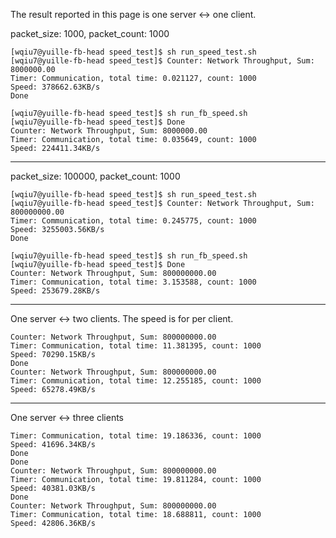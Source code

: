 The result reported in this page is one server <-> one client.

packet_size: 1000, packet_count: 1000
```
[wqiu7@yuille-fb-head speed_test]$ sh run_speed_test.sh
[wqiu7@yuille-fb-head speed_test]$ Counter: Network Throughput, Sum: 8000000.00
Timer: Communication, total time: 0.021127, count: 1000
Speed: 378662.63KB/s
Done
```
```
[wqiu7@yuille-fb-head speed_test]$ sh run_fb_speed.sh
[wqiu7@yuille-fb-head speed_test]$ Done
Counter: Network Throughput, Sum: 8000000.00
Timer: Communication, total time: 0.035649, count: 1000
Speed: 224411.34KB/s
```
---
packet_size: 100000, packet_count: 1000
```
[wqiu7@yuille-fb-head speed_test]$ sh run_speed_test.sh
[wqiu7@yuille-fb-head speed_test]$ Counter: Network Throughput, Sum: 800000000.00
Timer: Communication, total time: 0.245775, count: 1000
Speed: 3255003.56KB/s
Done
```
```
[wqiu7@yuille-fb-head speed_test]$ sh run_fb_speed.sh
[wqiu7@yuille-fb-head speed_test]$ Done
Counter: Network Throughput, Sum: 800000000.00
Timer: Communication, total time: 3.153588, count: 1000
Speed: 253679.28KB/s
```
---
One server <-> two clients. The speed is for per client.
```
Counter: Network Throughput, Sum: 800000000.00
Timer: Communication, total time: 11.381395, count: 1000
Speed: 70290.15KB/s
Done
Counter: Network Throughput, Sum: 800000000.00
Timer: Communication, total time: 12.255185, count: 1000
Speed: 65278.49KB/s
```
---
One server <-> three clients

```
Timer: Communication, total time: 19.186336, count: 1000
Speed: 41696.34KB/s
Done
Done
Counter: Network Throughput, Sum: 800000000.00
Timer: Communication, total time: 19.811284, count: 1000
Speed: 40381.03KB/s
Done
Counter: Network Throughput, Sum: 800000000.00
Timer: Communication, total time: 18.688811, count: 1000
Speed: 42806.36KB/s
```
